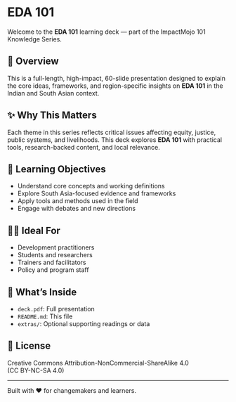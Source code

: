 # EDA 101

Welcome to the **EDA 101** learning deck — part of the ImpactMojo 101 Knowledge Series.

## 📘 Overview
This is a full-length, high-impact, 60-slide presentation designed to explain the core ideas, frameworks, and region-specific insights on **EDA 101** in the Indian and South Asian context.

## ✨ Why This Matters
Each theme in this series reflects critical issues affecting equity, justice, public systems, and livelihoods. This deck explores **EDA 101** with practical tools, research-backed content, and local relevance.

## 🎯 Learning Objectives
- Understand core concepts and working definitions
- Explore South Asia-focused evidence and frameworks
- Apply tools and methods used in the field
- Engage with debates and new directions

## 🧑‍🏫 Ideal For
- Development practitioners
- Students and researchers
- Trainers and facilitators
- Policy and program staff

## 📁 What’s Inside
- `deck.pdf`: Full presentation
- `README.md`: This file
- `extras/`: Optional supporting readings or data

## 🪪 License
Creative Commons Attribution-NonCommercial-ShareAlike 4.0  
(CC BY-NC-SA 4.0)

---
Built with ❤️ for changemakers and learners.
